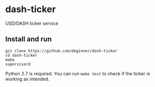 # dash-ticker
USD/DASH ticker service

## Install and run

```
git clone https://github.com/deginner/dash-ticker
cd dash-ticker
make
supervisord
```

Python 2.7 is required. You can run `make test` to check if the ticker is working as intended.
